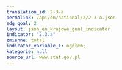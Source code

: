 ```yaml
---
translation_id: 2-3-a
permalink: /api/en/national/2/2-3-a.json
sdg_goal: 2
layout: json_en_krajowe_goal_indicator
indicator: "2.3.a"
zmienne: total
indicator_variable_1: ogółem;
kategorie: null
source_url: www.stat.gov.pl
---
```

